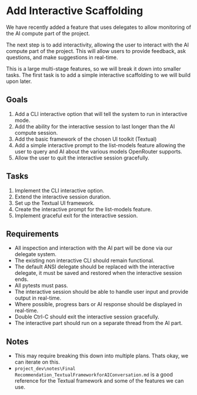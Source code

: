 # Add Interactive Scaffolding

We have recently added a feature that uses delegates to allow monitoring of the AI compute part of the project.

The next step is to add interactivity, allowing the user to interact with the AI compute part of the project. This will allow users to provide feedback, ask questions, and make suggestions in real-time.

This is a large multi-stage features, so we will break it down into smaller tasks. The first task is to add a simple interactive scaffolding to we will build upon later.

## Goals

1. Add a CLI interactive option that will tell the system to run in interactive mode.
2. Add the ability for the interactive session to last longer than the AI compute session.
3. Add the basic framework of the chosen UI toolkit (Textual)
4. Add a simple interactive prompt to the list-models feature allowing the user to query and AI about the various models OpenRouter supports.
5. Allow the user to quit the interactive session gracefully.

## Tasks

1. Implement the CLI interactive option.
2. Extend the interactive session duration.
3. Set up the Textual UI framework.
4. Create the interactive prompt for the list-models feature.
5. Implement graceful exit for the interactive session.

## Requirements

- All inspection and interaction with the AI part will be done via our delegate system.
- The existing non interactive CLI should remain functional.
- The default ANSI delegate should be replaced with the interactive delegate, it must be saved and restored when the interactive session ends.
- All pytests must pass.
- The interactive session should be able to handle user input and provide output in real-time.
- Where possible, progress bars or AI response should be displayed in real-time.
- Double Ctrl-C should exit the interactive session gracefully.
- The interactive part should run on a separate thread from the AI part.

## Notes

- This may require breaking this down into multiple plans. Thats okay, we can iterate on this.
- `project_dev\notes\Final Recommendation_TextualFrameworkforAIConversation.md` is a good reference for the Textual framework and some of the features we can use.